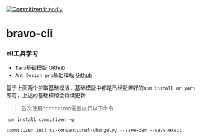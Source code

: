 [![Commitizen friendly](https://img.shields.io/badge/commitizen-friendly-brightgreen.svg)](http://commitizen.github.io/cz-cli/)

# bravo-cli

### cli工具学习

+ `Taro`基础模版 [Github](https://github.com/Bravo123/template-taro)
+ `Ant Design pro`基础模版 [Github](https://github.com/Bravo123/template-taro)

基于上面两个拉取基础模版，基础模版中都是已经配置好的`npm install or yarn`即可，上述的基础模版会持续更新


> 首次使用commitizen需要执行以下命令

```
npm install commitizen -g

commitizen init cz-conventional-changelog --save-dev --save-exact
```